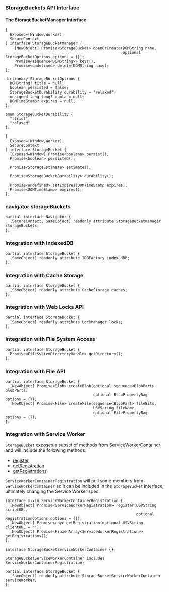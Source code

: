 ### StorageBuckets API Interface

#### The StorageBucketManager Interface
```
[
  Exposed=(Window,Worker),
  SecureContext
] interface StorageBucketManager {
    [NewObject] Promise<StorageBucket> openOrCreate(DOMString name,
                                                    optional StorageBucketOptions options = {});
    Promise<sequence<DOMString>> keys();
    Promise<undefined> delete(DOMString name);
};

dictionary StorageBucketOptions {
  DOMString? title = null;
  boolean persisted = false;
  StorageBucketDurability durability = "relaxed";
  unsigned long long? quota = null;
  DOMTimeStamp? expires = null;
};

enum StorageBucketDurability {
  "strict",
  "relaxed"
};

[
  Exposed=(Window,Worker),
  SecureContext
] interface StorageBucket {
  [Exposed=Window] Promise<boolean> persist();
  Promise<boolean> persisted();

  Promise<StorageEstimate> estimate();

  Promise<StorageBucketDurability> durability();

  Promise<undefined> setExpires(DOMTimeStamp expires);
  Promise<DOMTimeStamp> expires();
};
```

### navigator.storageBuckets
```
partial interface Navigator {
  [SecureContext, SameObject] readonly attribute StorageBucketManager storageBuckets;
};
```

### Integration with IndexedDB
```
partial interface StorageBucket {
  [SameObject] readonly attribute IDBFactory indexedDB;
};
```

### Integration with Cache Storage
```
partial interface StorageBucket {
  [SameObject] readonly attribute CacheStorage caches;
};
```

### Integration with Web Locks API
```
partial interface StorageBucket {
  [SameObject] readonly attribute LockManager locks;
};
```

### Integration with File System Access
```
partial interface StorageBucket {
  Promise<FileSystemDirectoryHandle> getDirectory();
};
```

### Integration with File API
```
partial interface StorageBucket {
  [NewObject] Promise<Blob> createBlob(optional sequence<BlobPart> blobParts,
                                       optional BlobPropertyBag options = {});
  [NewObject] Promise<File> createFile(sequence<BlobPart> fileBits,
                                       USVString fileName,
                                       optional FilePropertyBag options = {});
};
```

### Integration with Service Worker
`StorageBucket` exposes a subset of methods from [ServiceWorkerContainer](https://w3c.github.io/ServiceWorker/#serviceworkercontainer) and will include the following methods. 
- [register](https://w3c.github.io/ServiceWorker/#dom-serviceworkercontainer-register)
- [getRegistration](https://w3c.github.io/ServiceWorker/#dom-serviceworkercontainer-getregistration)
- [getRegistrations](https://w3c.github.io/ServiceWorker/#dom-serviceworkercontainer-getregistrations)


`ServiceWorkerContainerRegistration` will pull some members from `ServiceWorkerContainer` so it can be included in the `StorageBucket` interface, ultimately changing the Service Worker spec.
```
interface mixin ServiceWorkerContainerRegistration {
  [NewObject] Promise<ServiceWorkerRegistration> register(USVString scriptURL,
                                                          optional RegistrationOptions options = {});
  [NewObject] Promise<any> getRegistration(optional USVString clientURL = "");
  [NewObject] Promise<FrozenArray<ServiceWorkerRegistration>> getRegistrations();
};
```
```
interface StorageBucketServiceWorkerContainer {};

StorageBucketServiceWorkerContainer includes ServiceWorkerContainerRegistration;

partial interface StorageBucket {
  [SameObject] readonly attribute StorageBucketServiceWorkerContainer serviceWorker;
};
```
